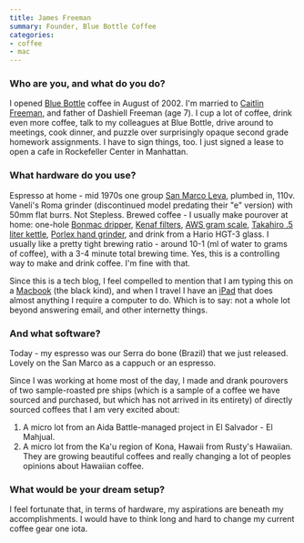 ```yaml
---
title: James Freeman
summary: Founder, Blue Bottle Coffee
categories:
- coffee
- mac
---
```


### Who are you, and what do you do?

I opened [Blue Bottle](http://www.bluebottlecoffee.net/ "Awesome coffee.") coffee in August of 2002. I'm married to [Caitlin Freeman](http://www.designspongeonline.com/2009/08/wayne-thiebaud-inspired-sweets.html "An article on Caitlin Freeman."), and father of Dashiell Freeman (age 7). I cup a lot of coffee, drink even more coffee, talk to my colleagues at Blue Bottle, drive around to meetings, cook dinner, and puzzle over surprisingly opaque second grade homework assignments. I have to sign things, too. I just signed a lease to open a cafe in Rockefeller Center in Manhattan.

### What hardware do you use?

Espresso at home - mid 1970s one group [San Marco Leva](http://www.flickr.com/photos/niallkennedy/2214282137/ "A photo of the Leva at Blue Bottle in Mint Plaza, SF."), plumbed in, 110v. Vaneli's Roma grinder (discontinued model predating their "e" version) with 50mm flat burrs. Not Stepless. Brewed coffee - I usually make pourover at home: one-hole [Bonmac dripper][ceramic-dripper], [Kenaf filters][kenaf-filters], [AWS gram scale][aws-scale], [Takahiro .5 liter kettle][takahiro-kettle], [Porlex hand grinder][porlex-mini], and drink from a Hario HGT-3 glass. I usually like a pretty tight brewing ratio - around 10-1 (ml of water to grams of coffee), with a 3-4 minute total brewing time. Yes, this is a controlling way to make and drink coffee. I'm fine with that. 

Since this is a tech blog, I feel compelled to mention that I am typing this on a [Macbook][] (the black kind), and when I travel I have an [iPad][] that does almost anything I require a computer to do. Which is to say: not a whole lot beyond answering email, and other internetty things.

### And what software?

Today - my espresso was our Serra do bone (Brazil) that we just released. Lovely on the San Marco as a cappuch or an espresso.

Since I was working at home most of the day, I made and drank pourovers of two sample-roasted pre ships (which is a sample of a coffee we have sourced and purchased, but which has not arrived in its entirety) of directly sourced coffees that I am very excited about:

1. A micro lot from an Aida Battle-managed project in El Salvador - El Mahjual.
2. A micro lot from the Ka'u region of Kona, Hawaii from Rusty's Hawaiian. They are growing beautiful coffees and really changing a lot of peoples opinions about Hawaiian coffee.

### What would be your dream setup?

I feel fortunate that, in terms of hardware, my aspirations are beneath my accomplishments. I would have to think long and hard to change my current coffee gear one iota.

[ipad]: https://www.apple.com/ipad/ "A tablet device."
[takahiro-kettle]: https://www.bluebottlecoffee.com/products/takahiro-kettle "A fancy kettle."
[aws-scale]: https://bluebottlecoffee.com/products/aws-scale "A set of scales."
[macbook]: https://en.wikipedia.org/wiki/MacBook "A laptop."
[ceramic-dripper]: https://bluebottlecoffee.com/products/bonmac-ceramic-dripper "A coffee dripper."
[kenaf-filters]: https://www.bluebottlecoffee.com/products/bonmac-4-filters "Coffee filters."
[porlex-mini]: https://www.bluebottlecoffee.com/products/porlex-mini-hand-grinder "A mini coffee grinder."
